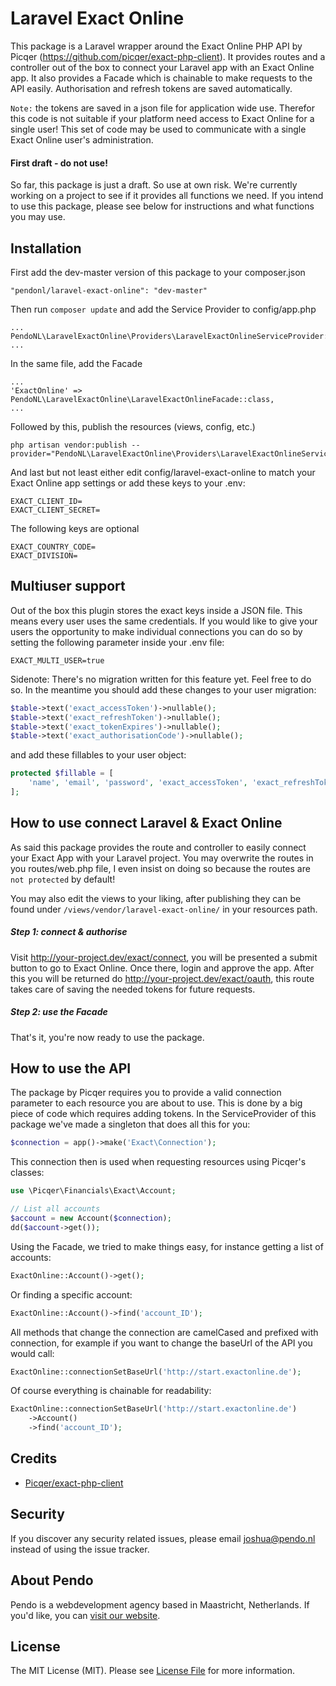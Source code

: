 # Laravel Exact Online
This package is a Laravel wrapper around the Exact Online PHP API by Picqer 
(https://github.com/picqer/exact-php-client). It provides routes and a controller out of the box to connect
your Laravel app with an Exact Online app. It also provides a Facade which is chainable to make requests
to the API easily. Authorisation and refresh tokens are saved automatically.

`Note:` the tokens are saved in a json file for application wide use. Therefor this code is not suitable if
your platform need access to Exact Online for a single user! This set of code may be used to communicate with
a single Exact Online user's administration.

#### First draft - do not use!
So far, this package is just a draft. So use at own risk. We're currently working on a project to see if
it provides all functions we need. If you intend to use this package, please see below for instructions and
what functions you may use.

## Installation
First add the dev-master version of this package to your composer.json

```
"pendonl/laravel-exact-online": "dev-master"
```

Then run `composer update` and add the Service Provider to config/app.php

```
...
PendoNL\LaravelExactOnline\Providers\LaravelExactOnlineServiceProvider::class,
...
```

In the same file, add the Facade

```
...
'ExactOnline' => PendoNL\LaravelExactOnline\LaravelExactOnlineFacade::class,
...
```

Followed by this, publish the resources (views, config, etc.)

```
php artisan vendor:publish --provider="PendoNL\LaravelExactOnline\Providers\LaravelExactOnlineServiceProvider"
```

And last but not least either edit config/laravel-exact-online to match your Exact Online app settings
or add these keys to your .env:

```
EXACT_CLIENT_ID=
EXACT_CLIENT_SECRET=
```

The following keys are optional

```
EXACT_COUNTRY_CODE=
EXACT_DIVISION=
```

## Multiuser support
Out of the box this plugin stores the exact keys inside a JSON file. This means every user uses the same credentials. If you would like to give your users the opportunity to make individual connections you can do so by setting the following parameter inside your .env file:

```
EXACT_MULTI_USER=true
```

Sidenote: There's no migration written for this feature yet. Feel free to do so. In the meantime you should add these changes to your user  migration:

```php
$table->text('exact_accessToken')->nullable();
$table->text('exact_refreshToken')->nullable();
$table->text('exact_tokenExpires')->nullable();
$table->text('exact_authorisationCode')->nullable();
```

and add these fillables to your user object:

```php
protected $fillable = [
    'name', 'email', 'password', 'exact_accessToken', 'exact_refreshToken', 'exact_tokenExpires', 'exact_authorisationCode'
];
```

## How to use connect Laravel & Exact Online
As said this package provides the route and controller to easily connect your  Exact App with 
your Laravel project. You may overwrite the routes in you routes/web.php file, I even insist on
doing so because the routes are `not protected` by default!

You may also edit the views to your liking, after publishing they can be found under
`/views/vendor/laravel-exact-online/` in your resources path.

##### Step 1: connect & authorise
Visit http://your-project.dev/exact/connect, you will be presented a submit button to go to
Exact Online. Once there, login and approve the app. After this you will be returned do 
http://your-project.dev/exact/oauth, this route takes care of saving the needed tokens for
future requests.

##### Step 2: use the Facade
That's it, you're now ready to use the package.

## How to use the API
The package by Picqer requires you to provide a valid connection parameter to each resource
you are about to use. This is done by a big piece of code which requires adding tokens. In
the ServiceProvider of this package we've made a singleton that does all this for you:

```php
$connection = app()->make('Exact\Connection');
```

This connection then is used when requesting resources using Picqer's classes:

```php
use \Picqer\Financials\Exact\Account;

// List all accounts
$account = new Account($connection);
dd($account->get());
```

Using the Facade, we tried to make things easy, for instance getting a list of accounts:

```php
ExactOnline::Account()->get();
```

Or finding a specific account:

```php
ExactOnline::Account()->find('account_ID');
```

All methods that change the connection are camelCased and prefixed with connection, for
example if you want to change the baseUrl of the API you would call:

```php
ExactOnline::connectionSetBaseUrl('http://start.exactonline.de');
```

Of course everything is chainable for readability:

```php
ExactOnline::connectionSetBaseUrl('http://start.exactonline.de')
    ->Account()
    ->find('account_ID');
```

## Credits

- [Picqer/exact-php-client](https://github.com/picqer/exact-php-client)

## Security

If you discover any security related issues, please email joshua@pendo.nl instead of using the issue tracker.

## About Pendo
Pendo is a webdevelopment agency based in Maastricht, Netherlands. If you'd like, you can [visit our website](https://pendo.nl).

## License

The MIT License (MIT). Please see [License File](LICENSE) for more information.
